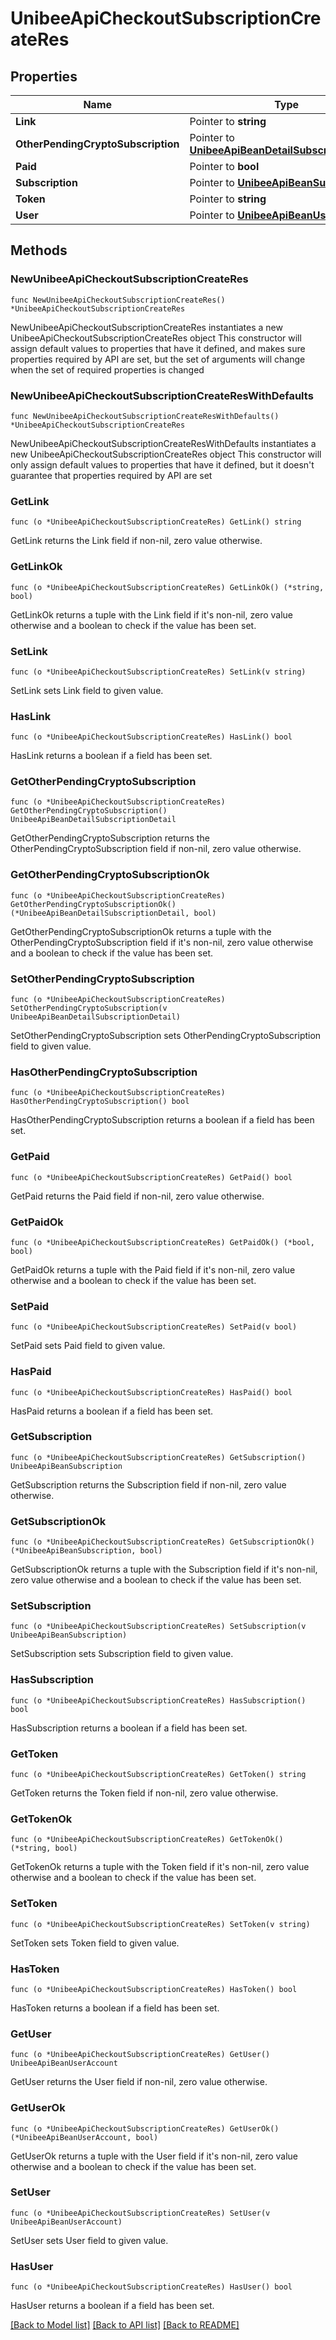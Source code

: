 # UnibeeApiCheckoutSubscriptionCreateRes

## Properties

Name | Type | Description | Notes
------------ | ------------- | ------------- | -------------
**Link** | Pointer to **string** |  | [optional] 
**OtherPendingCryptoSubscription** | Pointer to [**UnibeeApiBeanDetailSubscriptionDetail**](UnibeeApiBeanDetailSubscriptionDetail.md) |  | [optional] 
**Paid** | Pointer to **bool** |  | [optional] 
**Subscription** | Pointer to [**UnibeeApiBeanSubscription**](UnibeeApiBeanSubscription.md) |  | [optional] 
**Token** | Pointer to **string** | token | [optional] 
**User** | Pointer to [**UnibeeApiBeanUserAccount**](UnibeeApiBeanUserAccount.md) |  | [optional] 

## Methods

### NewUnibeeApiCheckoutSubscriptionCreateRes

`func NewUnibeeApiCheckoutSubscriptionCreateRes() *UnibeeApiCheckoutSubscriptionCreateRes`

NewUnibeeApiCheckoutSubscriptionCreateRes instantiates a new UnibeeApiCheckoutSubscriptionCreateRes object
This constructor will assign default values to properties that have it defined,
and makes sure properties required by API are set, but the set of arguments
will change when the set of required properties is changed

### NewUnibeeApiCheckoutSubscriptionCreateResWithDefaults

`func NewUnibeeApiCheckoutSubscriptionCreateResWithDefaults() *UnibeeApiCheckoutSubscriptionCreateRes`

NewUnibeeApiCheckoutSubscriptionCreateResWithDefaults instantiates a new UnibeeApiCheckoutSubscriptionCreateRes object
This constructor will only assign default values to properties that have it defined,
but it doesn't guarantee that properties required by API are set

### GetLink

`func (o *UnibeeApiCheckoutSubscriptionCreateRes) GetLink() string`

GetLink returns the Link field if non-nil, zero value otherwise.

### GetLinkOk

`func (o *UnibeeApiCheckoutSubscriptionCreateRes) GetLinkOk() (*string, bool)`

GetLinkOk returns a tuple with the Link field if it's non-nil, zero value otherwise
and a boolean to check if the value has been set.

### SetLink

`func (o *UnibeeApiCheckoutSubscriptionCreateRes) SetLink(v string)`

SetLink sets Link field to given value.

### HasLink

`func (o *UnibeeApiCheckoutSubscriptionCreateRes) HasLink() bool`

HasLink returns a boolean if a field has been set.

### GetOtherPendingCryptoSubscription

`func (o *UnibeeApiCheckoutSubscriptionCreateRes) GetOtherPendingCryptoSubscription() UnibeeApiBeanDetailSubscriptionDetail`

GetOtherPendingCryptoSubscription returns the OtherPendingCryptoSubscription field if non-nil, zero value otherwise.

### GetOtherPendingCryptoSubscriptionOk

`func (o *UnibeeApiCheckoutSubscriptionCreateRes) GetOtherPendingCryptoSubscriptionOk() (*UnibeeApiBeanDetailSubscriptionDetail, bool)`

GetOtherPendingCryptoSubscriptionOk returns a tuple with the OtherPendingCryptoSubscription field if it's non-nil, zero value otherwise
and a boolean to check if the value has been set.

### SetOtherPendingCryptoSubscription

`func (o *UnibeeApiCheckoutSubscriptionCreateRes) SetOtherPendingCryptoSubscription(v UnibeeApiBeanDetailSubscriptionDetail)`

SetOtherPendingCryptoSubscription sets OtherPendingCryptoSubscription field to given value.

### HasOtherPendingCryptoSubscription

`func (o *UnibeeApiCheckoutSubscriptionCreateRes) HasOtherPendingCryptoSubscription() bool`

HasOtherPendingCryptoSubscription returns a boolean if a field has been set.

### GetPaid

`func (o *UnibeeApiCheckoutSubscriptionCreateRes) GetPaid() bool`

GetPaid returns the Paid field if non-nil, zero value otherwise.

### GetPaidOk

`func (o *UnibeeApiCheckoutSubscriptionCreateRes) GetPaidOk() (*bool, bool)`

GetPaidOk returns a tuple with the Paid field if it's non-nil, zero value otherwise
and a boolean to check if the value has been set.

### SetPaid

`func (o *UnibeeApiCheckoutSubscriptionCreateRes) SetPaid(v bool)`

SetPaid sets Paid field to given value.

### HasPaid

`func (o *UnibeeApiCheckoutSubscriptionCreateRes) HasPaid() bool`

HasPaid returns a boolean if a field has been set.

### GetSubscription

`func (o *UnibeeApiCheckoutSubscriptionCreateRes) GetSubscription() UnibeeApiBeanSubscription`

GetSubscription returns the Subscription field if non-nil, zero value otherwise.

### GetSubscriptionOk

`func (o *UnibeeApiCheckoutSubscriptionCreateRes) GetSubscriptionOk() (*UnibeeApiBeanSubscription, bool)`

GetSubscriptionOk returns a tuple with the Subscription field if it's non-nil, zero value otherwise
and a boolean to check if the value has been set.

### SetSubscription

`func (o *UnibeeApiCheckoutSubscriptionCreateRes) SetSubscription(v UnibeeApiBeanSubscription)`

SetSubscription sets Subscription field to given value.

### HasSubscription

`func (o *UnibeeApiCheckoutSubscriptionCreateRes) HasSubscription() bool`

HasSubscription returns a boolean if a field has been set.

### GetToken

`func (o *UnibeeApiCheckoutSubscriptionCreateRes) GetToken() string`

GetToken returns the Token field if non-nil, zero value otherwise.

### GetTokenOk

`func (o *UnibeeApiCheckoutSubscriptionCreateRes) GetTokenOk() (*string, bool)`

GetTokenOk returns a tuple with the Token field if it's non-nil, zero value otherwise
and a boolean to check if the value has been set.

### SetToken

`func (o *UnibeeApiCheckoutSubscriptionCreateRes) SetToken(v string)`

SetToken sets Token field to given value.

### HasToken

`func (o *UnibeeApiCheckoutSubscriptionCreateRes) HasToken() bool`

HasToken returns a boolean if a field has been set.

### GetUser

`func (o *UnibeeApiCheckoutSubscriptionCreateRes) GetUser() UnibeeApiBeanUserAccount`

GetUser returns the User field if non-nil, zero value otherwise.

### GetUserOk

`func (o *UnibeeApiCheckoutSubscriptionCreateRes) GetUserOk() (*UnibeeApiBeanUserAccount, bool)`

GetUserOk returns a tuple with the User field if it's non-nil, zero value otherwise
and a boolean to check if the value has been set.

### SetUser

`func (o *UnibeeApiCheckoutSubscriptionCreateRes) SetUser(v UnibeeApiBeanUserAccount)`

SetUser sets User field to given value.

### HasUser

`func (o *UnibeeApiCheckoutSubscriptionCreateRes) HasUser() bool`

HasUser returns a boolean if a field has been set.


[[Back to Model list]](../README.md#documentation-for-models) [[Back to API list]](../README.md#documentation-for-api-endpoints) [[Back to README]](../README.md)


